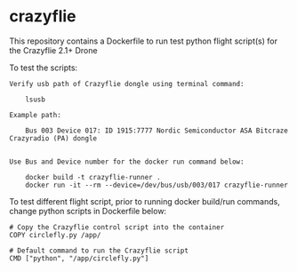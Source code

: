 # crazyflie

This repository contains a Dockerfile to run test python flight script(s) for the Crazyflie 2.1+ Drone

To test the scripts:

    Verify usb path of Crazyflie dongle using terminal command:

        lsusb

    Example path:
        
        Bus 003 Device 017: ID 1915:7777 Nordic Semiconductor ASA Bitcraze Crazyradio (PA) dongle


    Use Bus and Device number for the docker run command below:

        docker build -t crazyflie-runner .
        docker run -it --rm --device=/dev/bus/usb/003/017 crazyflie-runner


To test different flight script, prior to running docker build/run commands, change python scripts in Dockerfile below:

    # Copy the Crazyflie control script into the container
    COPY circlefly.py /app/

    # Default command to run the Crazyflie script
    CMD ["python", "/app/circlefly.py"]
